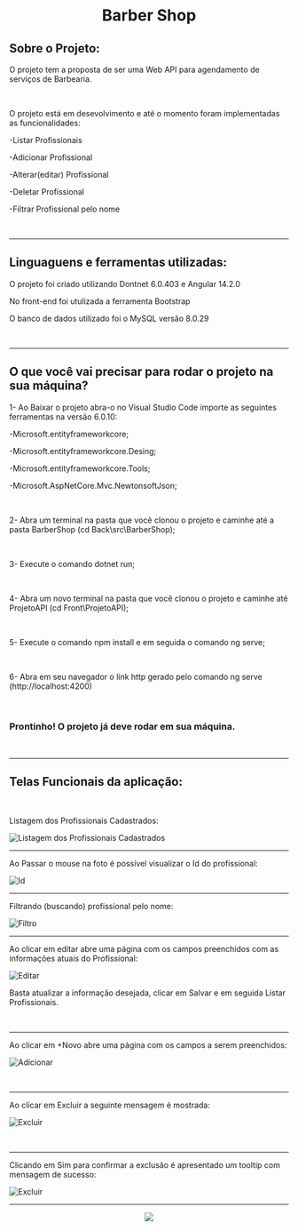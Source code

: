 <h1 align="center"> Barber Shop </h1>

<h2>Sobre o Projeto:</h2>
<p>O projeto tem a proposta de ser uma Web API para agendamento de serviços de Barbearia.</p>
<br>
<p>O projeto está em desevolvimento e até o momento foram implementadas as funcionalidades:</p>
<p>-Listar Profissionais</p>
<p>-Adicionar Profissional</p>
<p>-Alterar(editar) Profissional</p>
<p>-Deletar Profissional</p>
<p>-Filtrar Profissional pelo nome</p>
<br>
<hr>

<h2>Linguaguens e ferramentas utilizadas:</h2>
<p>O projeto foi criado utilizando Dontnet 6.0.403 e Angular 14.2.0</p>
<p>No front-end foi utulizada a ferramenta Bootstrap</p>
<p>O banco de dados utilizado foi o MySQL versão 8.0.29</p>
<br>
<hr>

<h2>O que você vai precisar para rodar o projeto na sua máquina?</h2>
<p>1- Ao Baixar o projeto abra-o no Visual Studio Code importe as seguintes ferramentas na versão 6.0.10:</p>
<p>-Microsoft.entityframeworkcore;</p>
<p>-Microsoft.entityframeworkcore.Desing;</p>
<p>-Microsoft.entityframeworkcore.Tools;</p>
<p>-Microsoft.AspNetCore.Mvc.NewtonsoftJson;</p>
<br>

<p>2- Abra um terminal na pasta que você clonou o projeto e caminhe até a pasta BarberShop  (cd Back\src\BarberShop);</p>
<br>
<p>3- Execute o comando dotnet run;</p>
<br>
<p>4- Abra um novo terminal na pasta que você clonou o projeto e caminhe até ProjetoAPI (cd Front\ProjetoAPI);</p>
<br>
<p>5- Execute o comando npm install e em seguida o comando ng serve;</p>
<br>
<p>6- Abra em seu navegador o link http gerado pelo comando ng serve (http://localhost:4200)</p>
<br>
<h3>Prontinho! O projeto já deve rodar em sua máquina.</h3>
<br>
<hr>
<h2>Telas Funcionais da aplicação:</h2>
<br>
<p>Listagem dos Profissionais Cadastrados:</p>

![Listagem dos Profissionais Cadastrados](https://i.imgur.com/99fQytW.png)
<br>
<hr>

<p>Ao Passar o mouse na foto é possível visualizar o Id do profissional:</p>

![Id](https://i.imgur.com/NFqlImC.png)
<br>
<hr>

<p>Filtrando (buscando) profissional pelo nome:</p>

![Filtro](https://i.imgur.com/4OGgQ0s.png)
<br>
<hr>

<p>Ao clicar em editar abre uma página com os campos preenchidos com as informações atuais do Profissional:</p>

![Editar](https://i.imgur.com/fGI9gie.png)

<p>Basta atualizar a informação desejada, clicar em Salvar e em seguida Listar Profissionais.</p>
<br>
<hr>

<p>Ao clicar em +Novo abre uma página com os campos a serem preenchidos:</p>

![Adicionar](https://i.imgur.com/k1O9K8Q.png)

<br>
<hr>

<p>Ao clicar em Excluir a seguinte mensagem é mostrada:</p>

![Excluir](https://i.imgur.com/c3jU3aD.png)

<br>
<hr>

<p>Clicando em Sim para confirmar a exclusão é apresentado um tooltip com mensagem de sucesso:</p>

![Excluir](https://i.imgur.com/7P1G0I7.png)
<br>
<hr>

<p align="center">
<img src="http://img.shields.io/static/v1?label=STATUS&message=EM%20DESENVOLVIMENTO&color=GREEN&style=for-the-badge"/>
</p>
